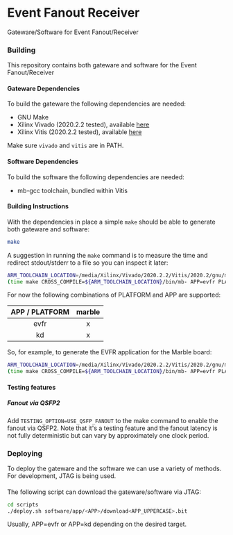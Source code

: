 Event Fanout Receiver
=====================

Gateware/Software for Event Fanout/Receiver

### Building

This repository contains both gateware and software
for the Event Fanout/Receiver

#### Gateware Dependencies

To build the gateware the following dependencies are needed:

* GNU Make
* Xilinx Vivado (2020.2.2 tested), available [here](https://www.xilinx.com/support/download/index.html/content/xilinx/en/downloadNav/vivado-design-tools.html)
* Xilinx Vitis (2020.2.2 tested), available [here](https://www.xilinx.com/support/download/index.html/content/xilinx/en/downloadNav/vitis.html)

Make sure `vivado` and `vitis` are in PATH.

#### Software Dependencies

To build the software the following dependencies are needed:

* mb-gcc toolchain, bundled within Vitis

#### Building Instructions

With the dependencies in place a simple `make` should be able to generate
both gateware and software:

```bash
make
```

A suggestion in running the `make` command is to measure the time
and redirect stdout/stderr to a file so you can inspect it later:

```bash
ARM_TOOLCHAIN_LOCATION=/media/Xilinx/Vivado/2020.2.2/Vitis/2020.2/gnu/microblaze/lin
(time make CROSS_COMPILE=${ARM_TOOLCHAIN_LOCATION}/bin/mb- APP=evfr PLATFORM=marble && notify-send 'Compilation SUCCESS' || notify-send 'Compilation ERROR'; date) 2>&1 | tee make_output
```

For now the following combinations of PLATFORM and APP are supported:

| APP / PLATFORM | marble |
|:--------------:|:------:|
|       evfr     |    x   |
|       kd       |    x   |

So, for example, to generate the EVFR application for the Marble board:

```bash
ARM_TOOLCHAIN_LOCATION=/media/Xilinx/Vivado/2020.2.2/Vitis/2020.2/gnu/microblaze/lin
(time make CROSS_COMPILE=${ARM_TOOLCHAIN_LOCATION}/bin/mb- APP=evfr PLATFORM=marble && notify-send 'Compilation SUCCESS' || notify-send 'Compilation ERROR'; date) 2>&1 | tee make_output
```

#### Testing features

##### Fanout via QSFP2

Add `TESTING_OPTION=USE_QSFP_FANOUT` to the make command to enable the fanout via QSFP2. Note that it's a testing feature and the fanout latency is not fully deterministic but can vary by approximately one clock period.

### Deploying

To deploy the gateware and the software we can use a variety of
methods. For development, JTAG is being used.

####

The following script can download the gateware/software via JTAG:

```bash
cd scripts
./deploy.sh software/app/<APP>/download<APP_UPPERCASE>.bit
```

Usually, APP=evfr or APP=kd depending on the desired target.
